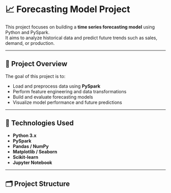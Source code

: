 # 📈 Forecasting Model Project

This project focuses on building a **time series forecasting model** using Python and PySpark.  
It aims to analyze historical data and predict future trends such as sales, demand, or production.

---

## 🚀 Project Overview

The goal of this project is to:
- Load and preprocess data using **PySpark**
- Perform feature engineering and data transformations
- Build and evaluate forecasting models
- Visualize model performance and future predictions

---

## 🧠 Technologies Used

- **Python 3.x**
- **PySpark**
- **Pandas / NumPy**
- **Matplotlib / Seaborn**
- **Scikit-learn**
- **Jupyter Notebook**

---

## 🗂️ Project Structure

